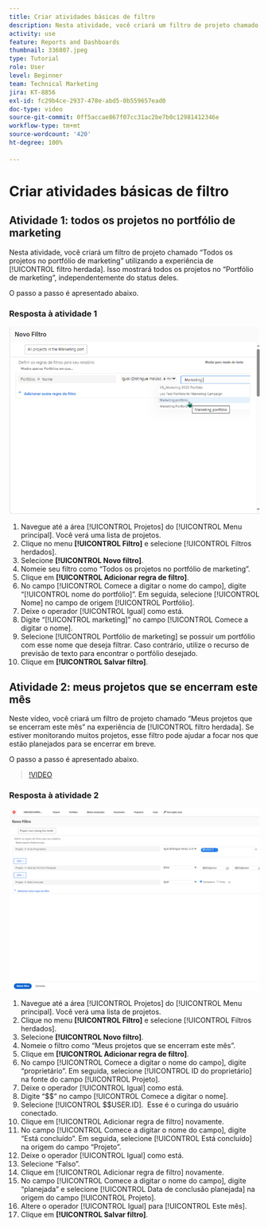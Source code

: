 ```yaml
---
title: Criar atividades básicas de filtro
description: Nesta atividade, você criará um filtro de projeto chamado “Meus projetos que se encerram neste mês”.
activity: use
feature: Reports and Dashboards
thumbnail: 336807.jpeg
type: Tutorial
role: User
level: Beginner
team: Technical Marketing
jira: KT-8856
exl-id: fc29b4ce-2937-478e-abd5-0b559657ead0
doc-type: video
source-git-commit: 0ff5accae867f07cc31ac2be7b0c12981412346e
workflow-type: tm+mt
source-wordcount: '420'
ht-degree: 100%

---
```


# Criar atividades básicas de filtro

## Atividade 1: todos os projetos no portfólio de marketing

Nesta atividade, você criará um filtro de projeto chamado “Todos os projetos no portfólio de marketing” utilizando a experiência de [!UICONTROL filtro herdada]. Isso mostrará todos os projetos no “Portfólio de marketing”, independentemente do status deles.

O passo a passo é apresentado abaixo.

### Resposta à atividade 1

![Uma imagem da tela para criar um novo filtro](assets/basic-filter-activity-1.png)

1. Navegue até a área [!UICONTROL Projetos] do [!UICONTROL Menu principal]. Você verá uma lista de projetos.
1. Clique no menu **[!UICONTROL Filtro]** e selecione [!UICONTROL Filtros herdados].
1. Selecione **[!UICONTROL Novo filtro]**.
1. Nomeie seu filtro como “Todos os projetos no portfólio de marketing”.
1. Clique em **[!UICONTROL Adicionar regra de filtro]**.
1. No campo [!UICONTROL Comece a digitar o nome do campo], digite “[!UICONTROL nome do portfólio]”. Em seguida, selecione [!UICONTROL Nome] no campo de origem [!UICONTROL Portfólio].
1. Deixe o operador [!UICONTROL Igual] como está.
1. Digite “[!UICONTROL marketing]” no campo [!UICONTROL Comece a digitar o nome].
1. Selecione [!UICONTROL Portfólio de marketing] se possuir um portfólio com esse nome que deseja filtrar. Caso contrário, utilize o recurso de previsão de texto para encontrar o portfólio desejado.
1. Clique em **[!UICONTROL Salvar filtro]**.

## Atividade 2: meus projetos que se encerram este mês

Neste vídeo, você criará um filtro de projeto chamado “Meus projetos que se encerram este mês” na experiência de [!UICONTROL filtro herdada]. Se estiver monitorando muitos projetos, esse filtro pode ajudar a focar nos que estão planejados para se encerrar em breve.

O passo a passo é apresentado abaixo.

>[!VIDEO](https://video.tv.adobe.com/v/336807/?quality=12&learn=on)

### Resposta à atividade 2

![Uma imagem da tela para criar um novo filtro](assets/basic-filter-activity-updated-6-15-21.png)

1. Navegue até a área [!UICONTROL Projetos] do [!UICONTROL Menu principal]. Você verá uma lista de projetos.
1. Clique no menu **[!UICONTROL Filtro]** e selecione [!UICONTROL Filtros herdados].
1. Selecione **[!UICONTROL Novo filtro]**.
1. Nomeie o filtro como “Meus projetos que se encerram este mês”.
1. Clique em **[!UICONTROL Adicionar regra de filtro]**.
1. No campo [!UICONTROL Comece a digitar o nome do campo], digite “proprietário”. Em seguida, selecione [!UICONTROL ID do proprietário] na fonte do campo [!UICONTROL Projeto].
1. Deixe o operador [!UICONTROL Igual] como está.
1. Digite “$$” no campo [!UICONTROL Comece a digitar o nome].
1. Selecione [!UICONTROL $$USER.ID].  Esse é o curinga do usuário conectado.
1. Clique em [!UICONTROL Adicionar regra de filtro] novamente.
1. No campo [!UICONTROL Comece a digitar o nome do campo], digite “Está concluído”. Em seguida, selecione [!UICONTROL Está concluído] na origem do campo “Projeto”.
1. Deixe o operador [!UICONTROL Igual] como está.
1. Selecione “Falso”.
1. Clique em [!UICONTROL Adicionar regra de filtro] novamente.
1. No campo [!UICONTROL Comece a digitar o nome do campo], digite “planejada” e selecione [!UICONTROL Data de conclusão planejada] na origem do campo [!UICONTROL Projeto].
1. Altere o operador [!UICONTROL Igual] para [!UICONTROL Este mês].
1. Clique em **[!UICONTROL Salvar filtro]**.
